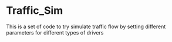 # Traffic_Sim

This is a set of code to try simulate traffic flow by setting different parameters for different types of drivers
